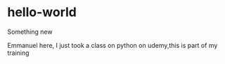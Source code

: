 # hello-world
Something new

Emmanuel here, I just took a class on python on udemy,this is part of my training
